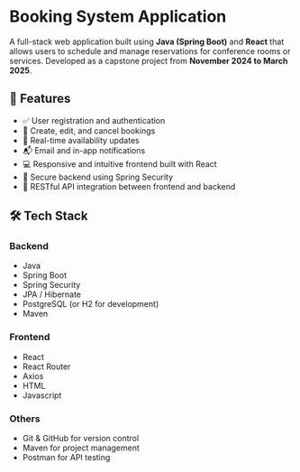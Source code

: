 # Booking System Application

A full-stack web application built using **Java (Spring Boot)** and **React** that allows users to schedule and manage reservations for conference rooms or services. Developed as a capstone project from **November 2024 to March 2025**.

## 🚀 Features

- ✅ User registration and authentication
- 📅 Create, edit, and cancel bookings
- 🔄 Real-time availability updates
- 📬 Email and in-app notifications
- 💻 Responsive and intuitive frontend built with React
- 🔐 Secure backend using Spring Security
- 🔧 RESTful API integration between frontend and backend

## 🛠️ Tech Stack

### Backend
- Java
- Spring Boot
- Spring Security
- JPA / Hibernate
- PostgreSQL (or H2 for development)
- Maven
  
### Frontend
- React
- React Router
- Axios
- HTML
- Javascript

### Others
- Git & GitHub for version control
- Maven for project management
- Postman for API testing

